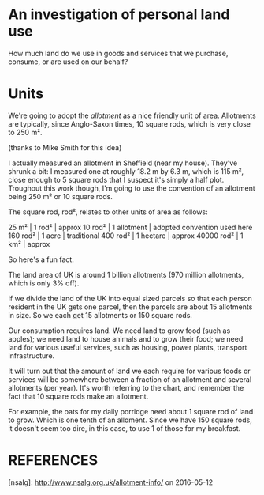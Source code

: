 # An investigation of personal land use

How much land do we use in goods and services that we purchase,
consume, or are used on our behalf?

# Units

We're going to adopt the _allotment_ as
a nice friendly unit of area.
Allotments are typically, since Anglo-Saxon times,
10 square rods, which is very close to 250 m².

(thanks to Mike Smith for this idea)

I actually measured an allotment in Sheffield (near my house).
They've shrunk a bit:
I measured one at roughly 18.2 m by 6.3 m,
which is 115 m²,
close enough to 5 square rods that I suspect it's simply a
half plot.
Troughout this work though,
I'm going to use the convention of an allotment being 250 m²
or 10 square rods.

The square rod, rod², relates to other units of area as follows:

25 m²      | 1 rod²      | approx
10 rod²    | 1 allotment | adopted convention used here
160 rod²   | 1 acre      | traditional
400 rod²   | 1 hectare   | approx
40000 rod² | 1 km²       | approx

So here's a fun fact.

The land area of UK is around 1 billion allotments
(970 million allotments, which is only 3% off).

If we divide the land of the UK into equal sized parcels
so that each person resident in the UK gets one parcel,
then the parcels are about 15 allotments in size.
So we each get 15 allotments or 150 square rods.

Our consumption requires land.
We need land to grow food (such as apples);
we need land to house animals and to grow their food;
we need land for various useful services, such as housing,
power plants, transport infrastructure.

It will turn out that the amount of land we each require for
various foods or services will be somewhere between
a fraction of an allotment and several allotments (per year).
It's worth referring to the chart, and remember the fact that 10
square rods make an allotment.

For example, the oats for my daily porridge need about
1 square rod of land to grow.
Which is one tenth of an alloment.
Since we have 150 square rods, it doesn't seem too dire,
in this case, to use 1 of those for my breakfast.


# REFERENCES

[nsalg]: http://www.nsalg.org.uk/allotment-info/ on 2016-05-12

